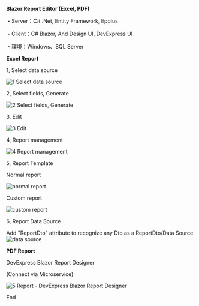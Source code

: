 **Blazor Report Editor (Excel, PDF)**

・Server：C# .Net, Entity Framework, Epplus

・Client：C# Blazor, And Design UI, DevExpress UI

・環境：Windows、SQL Server

**Excel Report**

1, Select data source

![1 Select data source](https://github.com/csm12s/Blazor-Report-Editor/assets/64699457/2b61ab31-502f-488a-872d-c495d0aeef61)

2, Select fields, Generate

![2 Select fields, Generate](https://github.com/csm12s/Blazor-Report-Editor/assets/64699457/4b3d6d21-d4a7-4186-8320-325d49a6ff77)

3, Edit

![3 Edit](https://github.com/csm12s/Blazor-Report-Editor/assets/64699457/c3cd675d-fa8c-4f8a-a176-62add8dc433f)

4, Report management

![4 Report management](https://github.com/csm12s/Blazor-Report-Editor/assets/64699457/d5b131b9-b9b1-489b-9551-a5fcd0f782ed)


5, Report Template

Normal report

![normal report](https://github.com/csm12s/Blazor-Report-Editor/assets/64699457/3d489394-06f2-4d74-aa47-cc1e718a94c0)

Custom report

![custom report](https://github.com/csm12s/Blazor-Report-Editor/assets/64699457/08632003-4889-412f-98aa-aac0f1ef7efc)


6, Report Data Source

Add "ReportDto" attribute to recognize any Dto as a ReportDto/Data Source
![data source](https://github.com/csm12s/Blazor-Report-Editor/assets/64699457/28dc8f5d-86b5-493b-b6b7-e93648318ec6)


**PDF Report**

DevExpress Blazor Report Designer 

(Connect via Microservice)

![5 Report - DevExpress Blazor Report Designer](https://github.com/csm12s/Blazor-Report-Editor/assets/64699457/630ce97d-3041-4fb1-a5a2-8a2f3a99fd94)


End




